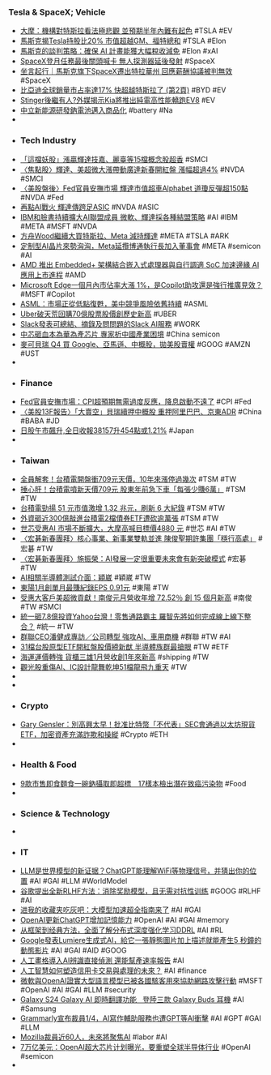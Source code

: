 ### Tesla & SpaceX; Vehicle
- [大摩：機構對特斯拉看法極悲觀 並預期半年內難有起色](https://news.cnyes.com/news/id/5453642) #TSLA #EV
- [馬斯克揭Tesla持股比20% 市值超越GM、福特總和](https://www.moneydj.com/funddj/ya/yp050000.djhtm?a=c1f9e2f2-1a2a-4079-b40f-0e1a56478bfd) #TSLA #Elon
- [馬斯克的談判策略：確保 AI 計畫能獲大幅稅收減免](https://finance.technews.tw/2024/02/15/x-ai-tax/) #Elon #xAI
- [SpaceX登月任務最後關頭喊卡 無人探測器延後發射](https://udn.com/news/story/6811/7769051) #SpaceX
- [坐言起行｜馬斯克旗下SpaceX遷出特拉華州 回應薪酬協議被判無效](https://www.orangenews.hk/biz/1205588/坐言起行-馬斯克旗下SpaceX遷出特拉華州-回應薪酬協議被判無效.shtml) #SpaceX
- [比亞迪全球銷量市占率達17% 快超越特斯拉了 (第2頁)](https://www.mobile01.com/topicdetail.php?f=294&t=6917697&p=2) #BYD #EV
- [Stinger後繼有人?外媒揭示Kia將推出純電高性能轎跑EV8](https://news.u-car.com.tw/news/article/77530) #EV
- [中立新能源研發鈉電池邁入商品化](https://www.ctee.com.tw/news/20240215700667-431202) #battery #Na
-
- ### Tech Industry
- [「這檔妖股」漲贏輝達技嘉、麗臺等15檔概念股超香](https://www.ctee.com.tw/news/20240215700818-430201) #SMCI
- [〈焦點股〉輝達、美超微大漲帶動廣達新春開紅盤 漲幅超過4%](https://news.cnyes.com/news/id/5453455) #NVDA #SMCI
- [〈美股盤後〉Fed官員安撫市場 輝達市值超車Alphabet 道瓊反彈超150點](https://news.cnyes.com/news/id/5452584) #NVDA #Fed
- [再點AI戰火 輝達傳跨足ASIC](https://www.chinatimes.com/newspapers/20240215000098-260202) #NVDA #ASIC
- [IBM和臉書持續擴大AI聯盟成員 微軟、輝達採各種結盟策略](https://tw.news.yahoo.com/ibm和臉書持續擴大ai聯盟成員-微軟-輝達採各種結盟策略-084941088.html) #AI #IBM #META #MSFT #NVDA
- [方舟Wood繼續大買特斯拉、Meta 減持輝達](https://news.cnyes.com/news/id/5453811) #META #TSLA #ARK
- [定制型AI晶片來勢洶洶，Meta延攬博通執行長加入董事會](https://uanalyze.com.tw/articles/921234604) #META #semicon #AI
- [AMD 推出 Embedded+ 架構結合嵌入式處理器與自行調適 SoC 加速邊緣 AI 應用上市進程](https://news.xfastest.com/amd/137101/amd-embedded-soc/) #AMD
- [Microsoft Edge一個月內市佔率大漲 1%，是Copilot助攻還是強行推廣見效？](https://www.techbang.com/posts/113012-microsoft-edges-market-share-soared-1-it-seems-that-forced) #MSFT #Copilot
- [ASML：市場正從低點復甦，美中競爭風險依舊持續](https://finance.technews.tw/2024/02/15/asml-2024-annual-report/) #ASML
- [Uber破天荒回購70億股票股價創歷史新高](https://www.ctee.com.tw/news/20240215700327-430702) #UBER
- [Slack發表可總結、摘錄及問問題的Slack AI服務](https://www.ithome.com.tw/news/161285) #WORK
- [中芯砸血本為華為產芯片 專家析中國產業困境](https://www.epochtimes.com/b5/24/2/14/n14181165.htm) #China semicon
- [麥可貝瑞 Q4 買 Google、亞馬遜、中概股，拋美股賣權](https://finance.technews.tw/2024/02/15/michael-burry-google-amazon/) #GOOG #AMZN #UST
-
- ### Finance
- [Fed官員安撫市場：CPI超預期無需過度反應，降息啟動不遠了](https://www.blocktempo.com/goolsbee-says-inflation-goal-based-on-pce/) #CPI #Fed
- [〈美股13F報告〉「大賣空」貝瑞續押中概股 重押阿里巴巴、京東ADR](https://m.cnyes.com/news/id/5452951) #China #BABA #JD
- [日股午市飆升,全日收報38157升454點或1.21%](https://m.cnyes.com/news/id/5453818) #Japan
-
- ### Taiwan
- [全員解套！台積電開盤衝709元天價，10年來漲停過幾次](https://finance.technews.tw/2024/02/15/it-is-difficult-for-tsmc-to-reach-the-daily-limit/) #TSM #TW
- [捶心肝！台積電噴新天價709元 股東年前急下車「每張少賺6萬」](https://www.ctee.com.tw/news/20240215700888-430201) #TSM #TW
- [台積電勁揚 51 元市值激增 1.32 兆元，刷新 6 大紀錄](https://finance.technews.tw/2024/02/15/tsmc-6-new-records/) #TSM #TW
- [外資砸近300億敲進台積電2檔債券ETF遭砍逾萬張](https://www.ctee.com.tw/news/20240215701292-430201) #TSM #TW
- [世芯受惠AI 市場不斷擴大，大摩高喊目標價4880 元](https://finance.technews.tw/2024/02/15/aichip-benefits-from-the-expanding-ai-market/) #世芯 #AI #TW
- [〈宏碁新春團拜〉核心事業、新事業雙軌並進 陳俊聖期許集團「穩行高處」](https://news.cnyes.com/news/id/5453546) #宏碁 #TW
- [〈宏碁新春團拜〉施振榮：AI發展一定很重要未來會有新突破模式](https://news.cnyes.com/news/id/5427032) #宏碁 #TW
- [AI相關半導體測試介面：穎崴](https://news.cnyes.com/news/id/5453789) #穎崴 #TW
- [東陽1月創單月最賺紀錄EPS 0.91元](https://news.cnyes.com/news/id/5453301) #東陽 #TW
- [受惠大客戶美超微貢獻！南俊元月營收年增 72.52％ 創 15 個月新高](https://finance.technews.tw/2024/02/15/server-rail/) #南俊 #TW #SMCI
- [統一砸7.8億投資Yahoo台灣！零售通路霸主 羅智先將如何完成線上線下整合？](https://www.wealth.com.tw/articles/834f6c59-c530-44bb-878c-8287ad02eb22) #統一 #TW
- [群聯CEO潘健成專訪／公司轉型 強攻AI、車用商機](https://money.udn.com/money/story/5612/7769241) #群聯 #TW #AI
- [31檔台股原型ETF開紅盤股價締新猷 半導體族群最搶眼](https://m.cnyes.com/news/id/5454153) #TW #ETF
- [海運運價轉強 貨櫃三雄1月營收創1年來新高](https://m.cnyes.com/news/id/5454172) #shipping #TW
- [觀光股重傷AI、IC設計龍舞乾坤51檔龍飛九重天](https://www.ctee.com.tw/news/20240215700944-430201) #TW
-
-
- ### Crypto
- [Gary Gensler：別高興太早！批准比特幣「不代表」SEC會通過以太坊現貨ETF，加密資產充滿詐欺和操縱](https://www.blocktempo.com/sec-chairman-says-the-approval-of-the-bitcoin-etf-does-not-mean-that-the-ethereum-spot-etf-will-also-be-approved/) #Crypto #ETH
-
- ### Health & Food
- [9款市售即食麵食一碗鈉攝取即超標　17樣本檢出潛在致癌污染物](https://hk.on.cc/hk/bkn/cnt/news/20240215/bkn-20240215100107986-0215_00822_001.html) #Food
-
- ### Science & Technology
-
- ### IT
- [LLM是世界模型的新证据？ChatGPT能理解WiFi等物理信号，并猜出你的位置](https://www.jiqizhixin.com/articles/2024-02-15-8) #AI #GAI #LLM #WorldModel
- [谷歌提出全新RLHF方法：消除奖励模型，且无需对抗性训练](https://www.jiqizhixin.com/articles/2024-02-15-3) #GOOG #RLHF #AI
- [进我的收藏夹吃灰吧：大模型加速超全指南来了](https://www.jiqizhixin.com/articles/2024-02-14-2) #AI #GAI
- [OpenAI更新ChatGPT增加記憶能力](https://www.ithome.com.tw/news/161269) #OpenAI #AI #GAI #memory
- [从框架到经典方法，全面了解分布式深度强化学习DDRL](https://www.jiqizhixin.com/articles/2024-02-15-6) #AI #RL
- [Google發表Lumiere生成式AI，給它一張靜態圖片加上描述就能產生5 秒鐘的動態影片](https://www.techbang.com/posts/112947-google-launches-lumire-generative-ai-to-create-photorealistic) #AI #GAI #AID #GOOG
- [人工畫格導入AI辨識直接偵測 還能幫產速率報告](https://www.cna.com.tw/news/asoc/202402150034.aspx) #AI
- [人工智慧如何塑造信用卡交易與處理的未來？](https://www.techbang.com/posts/112868-how-is-ai-shaping-the-future-of-credit-card-transactions-and) #AI #finance
- [微軟與OpenAI證實大型語言模型已被各國駭客用來協助網路攻擊行動](https://www.ithome.com.tw/news/161281) #MSFT #OpenAI #AI #GAI #LLM #security
- [Galaxy S24 Galaxy AI 即時翻譯功能   登陸三款 Galaxy Buds 耳機](https://m.eprice.com.tw/mobile/talk/4523/5807300/1) #AI #Samsung
- [Grammarly宣布裁員1/4，AI寫作輔助服務也遭GPT等AI衝擊](https://www.techbang.com/posts/113112-ai-writing-assistance-service-grammarly-laid-off-1-4-of-its) #AI #GPT #GAI #LLM
- [Mozilla裁員近60人，未來將聚焦AI](https://www.ithome.com.tw/news/161280) #labor #AI
- [7万亿美元：OpenAI超大芯片计划曝光，要重塑全球半导体行业](https://www.jiqizhixin.com/articles/2024-02-15-4) #OpenAI #semicon
-